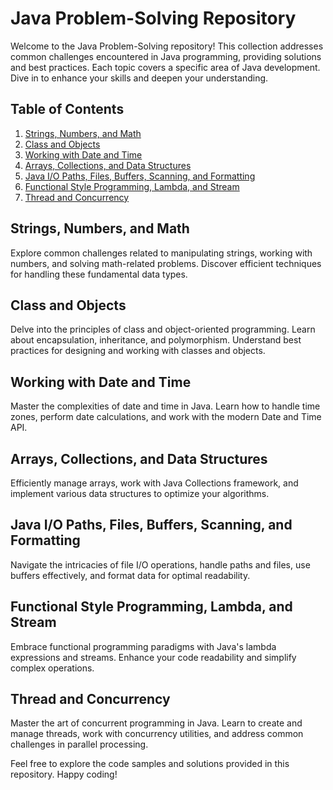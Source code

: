 # Java Problem-Solving Repository

Welcome to the Java Problem-Solving repository! This collection addresses common challenges encountered in Java programming, providing solutions and best practices. Each topic covers a specific area of Java development. Dive in to enhance your skills and deepen your understanding.

## Table of Contents

1. [Strings, Numbers, and Math](#strings-numbers-and-math)
2. [Class and Objects](#class-and-objects)
3. [Working with Date and Time](#working-with-date-and-time)
4. [Arrays, Collections, and Data Structures](#arrays-collections-and-data-structures)
5. [Java I/O Paths, Files, Buffers, Scanning, and Formatting](#java-io-paths-files-buffers-scanning-and-formatting)
6. [Functional Style Programming, Lambda, and Stream](#functional-style-programming-lambda-and-stream)
7. [Thread and Concurrency](#thread-and-concurrency)

## Strings, Numbers, and Math

Explore common challenges related to manipulating strings, working with numbers, and solving math-related problems. Discover efficient techniques for handling these fundamental data types.

## Class and Objects

Delve into the principles of class and object-oriented programming. Learn about encapsulation, inheritance, and polymorphism. Understand best practices for designing and working with classes and objects.

## Working with Date and Time

Master the complexities of date and time in Java. Learn how to handle time zones, perform date calculations, and work with the modern Date and Time API.

## Arrays, Collections, and Data Structures

Efficiently manage arrays, work with Java Collections framework, and implement various data structures to optimize your algorithms.

## Java I/O Paths, Files, Buffers, Scanning, and Formatting

Navigate the intricacies of file I/O operations, handle paths and files, use buffers effectively, and format data for optimal readability.

## Functional Style Programming, Lambda, and Stream

Embrace functional programming paradigms with Java's lambda expressions and streams. Enhance your code readability and simplify complex operations.

## Thread and Concurrency

Master the art of concurrent programming in Java. Learn to create and manage threads, work with concurrency utilities, and address common challenges in parallel processing.

Feel free to explore the code samples and solutions provided in this repository. Happy coding!
